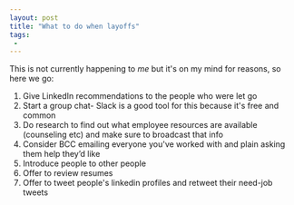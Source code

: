 ```yaml
---
layout: post
title: "What to do when layoffs"
tags:
 -
---
```


This is not currently happening to *me* but it's on my mind for reasons, so here we go:

1. Give LinkedIn recommendations to the people who were let go
1. Start a group chat- Slack is a good tool for this because it's free and common
1. Do research to find out what employee resources are available (counseling etc) and make sure to broadcast that info
1. Consider BCC emailing everyone you've worked with and plain asking them help they’d like
1. Introduce people to other people
1. Offer to review resumes
1. Offer to tweet people's linkedin profiles and retweet their need-job tweets
